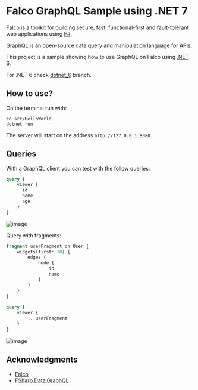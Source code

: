 # Falco GraphQL Sample using .NET 7

[Falco](https://www.falcoframework.com/) is a toolkit for building secure, fast, functional-first and fault-tolerant web applications using [F#](https://fsharp.org).

[GraphQL](https://graphql.org) is an open-source data query and manipulation language for APIs.

This project is a sample showing how to use GraphQL on Falco using [.NET 6](https://dotnet.microsoft.com).

For .NET 6 check [dotnet_6](https://github.com/adelarsq/falco_graphql_sample/tree/dotnet_6) branch.

## How to use?

On the terminal run with:

```
cd src/HelloWorld
dotnet run
```

The server will start on the address `http://127.0.0.1:8080`.

## Queries

With a GraphQL client you can test with the follow queries:

```graphql
query {
    viewer {
      id
      name
      age
    }
}
```

![image](https://user-images.githubusercontent.com/430272/195999560-20927bd0-d948-4815-b723-a0baa452036f.png)

Query with fragments:

```graphql
fragment userFragment on User {
    widgets(first: 10) {
        edges {
            node {
                id
                name
            }
        }
    }
}
  
query {
    viewer {
        ...userFragment
    }
}
```

![image](https://user-images.githubusercontent.com/430272/195999585-37f566db-bab0-4aca-8caf-32e25c60d3e3.png)

## Acknowledgments

- [Falco](https://www.falcoframework.com)
- [FSharp.Data.GraphQL](https://github.com/fsprojects/FSharp.Data.GraphQL)


